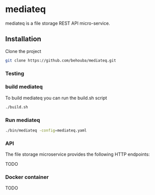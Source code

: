 # mediateq

mediateq is a file storage REST API micro-service.

## Installation

Clone the project

```bash
git clone https://github.com/behouba/mediateq.git
```

### Testing

### build mediateq

To build mediateq you can run the build.sh script

```bash
./build.sh
```

### Run mediateq

```bash
./bin/mediateq -config=mediateq.yaml
```

### API

The file storage microservice provides the following HTTP endpoints:

TODO

### Docker container

TODO
